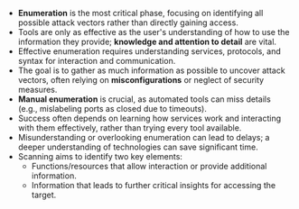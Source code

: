 - **Enumeration** is the most critical phase, focusing on identifying all possible attack vectors rather than directly gaining access.
- Tools are only as effective as the user's understanding of how to use the information they provide; **knowledge and attention to detail** are vital.
- Effective enumeration requires understanding services, protocols, and syntax for interaction and communication.
- The goal is to gather as much information as possible to uncover attack vectors, often relying on **misconfigurations** or neglect of security measures.
- **Manual enumeration** is crucial, as automated tools can miss details (e.g., mislabeling ports as closed due to timeouts).
- Success often depends on learning how services work and interacting with them effectively, rather than trying every tool available.
- Misunderstanding or overlooking enumeration can lead to delays; a deeper understanding of technologies can save significant time.
- Scanning aims to identify two key elements:
    - Functions/resources that allow interaction or provide additional information.
    - Information that leads to further critical insights for accessing the target.